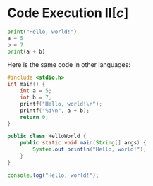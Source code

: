 # Code Execution II$[c]$

```py
print("Hello, world!")
a = 5
b = 7
print(a + b)
```

Here is the same code in other languages:

```c
#include <stdio.h>
int main() {
	int a = 5;
	int b = 7;
	printf("Hello, world!\n");
	printf("%d\n", a + b);
	return 0;
}
```

```java
public class HelloWorld {
	public static void main(String[] args) {
		System.out.println("Hello, world!");
	}
}
```

```js
console.log("Hello, world!");
```
